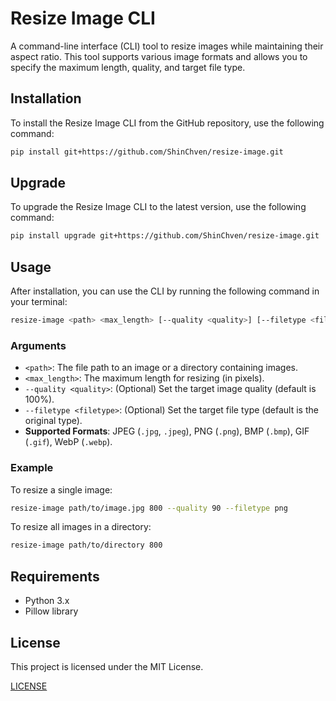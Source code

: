 # Resize Image CLI

A command-line interface (CLI) tool to resize images while maintaining their aspect ratio. This tool supports various image formats and allows you to specify the maximum length, quality, and target file type.

## Installation

To install the Resize Image CLI from the GitHub repository, use the following command:

```bash
pip install git+https://github.com/ShinChven/resize-image.git
```

## Upgrade

To upgrade the Resize Image CLI to the latest version, use the following command:

```bash
pip install upgrade git+https://github.com/ShinChven/resize-image.git
```

## Usage

After installation, you can use the CLI by running the following command in your terminal:

```bash
resize-image <path> <max_length> [--quality <quality>] [--filetype <filetype>]
```

### Arguments

- `<path>`: The file path to an image or a directory containing images.
- `<max_length>`: The maximum length for resizing (in pixels).
- `--quality <quality>`: (Optional) Set the target image quality (default is 100%).
- `--filetype <filetype>`: (Optional) Set the target file type (default is the original type).
- **Supported Formats**: JPEG (`.jpg`, `.jpeg`), PNG (`.png`), BMP (`.bmp`), GIF (`.gif`), WebP (`.webp`).

### Example

To resize a single image:

```bash
resize-image path/to/image.jpg 800 --quality 90 --filetype png
```

To resize all images in a directory:

```bash
resize-image path/to/directory 800
```

## Requirements

- Python 3.x
- Pillow library

## License

This project is licensed under the MIT License.

[LICENSE](LICENSE)
